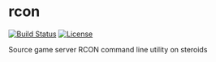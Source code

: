 rcon
===

[![Build Status](https://travis-ci.org/andrejsc/rcon.svg)](https://travis-ci.org/andrejsc/rcon)
[![License](https://img.shields.io/github/license/andrejsc/rcon.svg)](https://github.com/andrejsc/rcon/blob/master/LICENSE.md)

Source game server RCON command line utility on steroids
